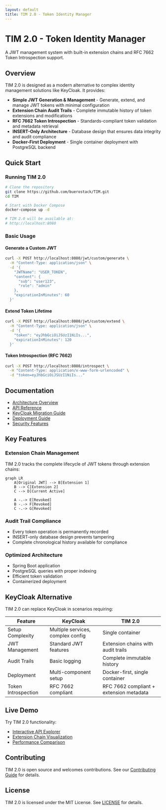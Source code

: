 ```yaml
---
layout: default
title: TIM 2.0 - Token Identity Manager
---
```


# TIM 2.0 - Token Identity Manager

A JWT management system with built-in extension chains and RFC 7662 Token Introspection support.

## Overview

TIM 2.0 is designed as a modern alternative to complex identity management solutions like KeyCloak. It provides:

- **Simple JWT Generation & Management** - Generate, extend, and manage JWT tokens with minimal configuration
- **Extension Chain Audit Trails** - Complete immutable history of token extensions and modifications
- **RFC 7662 Token Introspection** - Standards-compliant token validation and metadata retrieval
- **INSERT-Only Architecture** - Database design that ensures data integrity and audit compliance
- **Docker-First Deployment** - Single container deployment with PostgreSQL backend

## Quick Start

### Running TIM 2.0

```bash
# Clone the repository
git clone https://github.com/buerostack/TIM.git
cd TIM

# Start with Docker Compose
docker-compose up -d

# TIM 2.0 will be available at:
# http://localhost:8080
```

### Basic Usage

#### Generate a Custom JWT
```bash
curl -X POST http://localhost:8080/jwt/custom/generate \
  -H "Content-Type: application/json" \
  -d '{
    "JWTName": "USER_TOKEN",
    "content": {
      "sub": "user123",
      "role": "admin"
    },
    "expirationInMinutes": 60
  }'
```

#### Extend Token Lifetime
```bash
curl -X POST http://localhost:8080/jwt/custom/extend \
  -H "Content-Type: application/json" \
  -d '{
    "token": "eyJhbGciOiJSUzI1NiIs...",
    "expirationInMinutes": 120
  }'
```

#### Token Introspection (RFC 7662)
```bash
curl -X POST http://localhost:8080/introspect \
  -H "Content-Type: application/x-www-form-urlencoded" \
  -d "token=eyJhbGciOiJSUzI1NiIs..."
```

## Documentation

- [Architecture Overview](architecture/)
- [API Reference](api/)
- [KeyCloak Migration Guide](migration/)
- [Deployment Guide](deployment/)
- [Security Features](security/)

## Key Features

### Extension Chain Management
TIM 2.0 tracks the complete lifecycle of JWT tokens through extension chains:

```mermaid
graph LR
    A[Original JWT] --> B[Extension 1]
    B --> C[Extension 2]
    C --> D[Current Active]

    A -.-> E[Revoked]
    B -.-> F[Revoked]
    C -.-> G[Revoked]
```

### Audit Trail Compliance
- Every token operation is permanently recorded
- INSERT-only database design prevents tampering
- Complete chronological history available for compliance

### Optimized Architecture
- Spring Boot application
- PostgreSQL queries with proper indexing
- Efficient token validation
- Containerized deployment

## KeyCloak Alternative

TIM 2.0 can replace KeyCloak in scenarios requiring:

| Feature | KeyCloak | TIM 2.0 |
|---------|----------|---------|
| Setup Complexity | Multiple services, complex config | Single container |
| JWT Management | Standard JWT features | Extension chains with audit trails |
| Audit Trails | Basic logging | Complete immutable history |
| Deployment | Multi-component setup | Docker-first, single container |
| Token Introspection | RFC 7662 compliant | RFC 7662 compliant + extension metadata |

## Live Demo

Try TIM 2.0 functionality:

- [Interactive API Explorer](demo/)
- [Extension Chain Visualization](demo/extension-chain/)
- [Performance Comparison](demo/performance/)

## Contributing

TIM 2.0 is open source and welcomes contributions. See our [Contributing Guide](contributing/) for details.

## License

TIM 2.0 is licensed under the MIT License. See [LICENSE](https://github.com/buerostack/TIM/blob/main/LICENSE) for details.